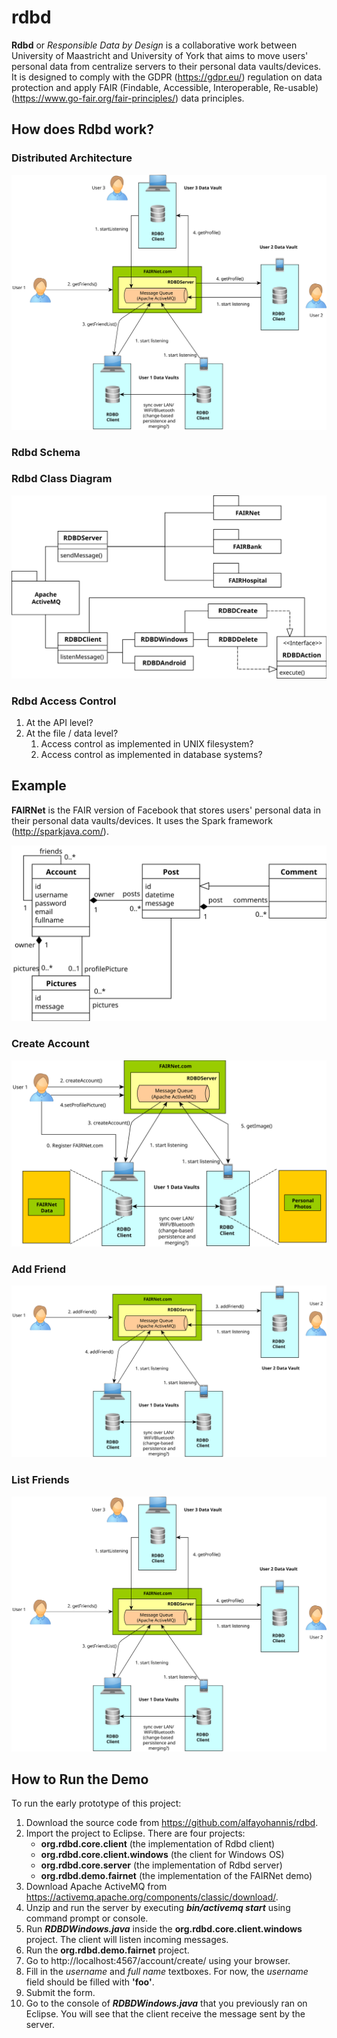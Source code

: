 # rdbd
**Rdbd** or *Responsible Data by Design* is a collaborative work between University of Maastricht and University of York that aims to move users' personal data from centralize servers to their personal data vaults/devices. It is designed to comply with the GDPR (https://gdpr.eu/) regulation on data protection and apply FAIR (Findable, Accessible, Interoperable, Re-usable) (https://www.go-fair.org/fair-principles/) data principles.

## How does **Rdbd** work?

### Distributed Architecture

![Distributed Architecture](images/rdbd_architecture.case_03.svg)

### Rdbd Schema

### Rdbd Class Diagram

![RDBD Class Diagram](images/rdbd_class_diagram.svg)

### Rdbd Access Control

1. At the API level?
2. At the file / data level?
   1. Access control as implemented in UNIX filesystem?
   2. Access control as implemented in database systems?

## Example

**FAIRNet** is the FAIR version of Facebook that stores users' personal data in their personal data vaults/devices. It uses the Spark framework (http://sparkjava.com/). 

![fairnet_class_diagram](images/fairnet_class_diagram.svg)

### Create Account

![Create Account](images/rdbd_architecture.case_01.svg)

### Add Friend

![Create Account](images/rdbd_architecture.case_02.svg)

### List Friends

![Create Account](images/rdbd_architecture.case_03.svg)

## How to Run the Demo

To run the early prototype of this project:

1.  Download the source code from https://github.com/alfayohannis/rdbd.
2. Import the project to Eclipse. There are four projects:
   - **org.rdbd.core.client** (the implementation of Rdbd client)
   - **org.rdbd.core.client.windows** (the client for Windows OS)
   - **org.rdbd.core.server** (the implementation of Rdbd server)
   - **org.rdbd.demo.fairnet** (the implementation of the FAIRNet demo)
3. Download Apache ActiveMQ from https://activemq.apache.org/components/classic/download/. 
4. Unzip and run the server by executing ***bin/activemq start*** using command prompt or console.
5. Run ***RDBDWindows.java*** inside the **org.rdbd.core.client.windows** project. The client will listen incoming messages.
6. Run the **org.rdbd.demo.fairnet** project. 
7. Go to http://localhost:4567/account/create/ using your browser.
8. Fill in the *username* and *full name* textboxes. For now, the *username* field should be filled with **'foo'**.
9. Submit the form.
10. Go to the console of ***RDBDWindows.java*** that you previously ran on Eclipse. You will see that the client receive the message sent by the server.



